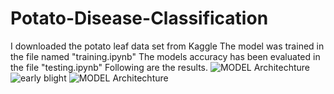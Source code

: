 # Potato-Disease-Classification
I downloaded the potato leaf data set from Kaggle
The model was trained in the file named "training.ipynb"
The models accuracy has been evaluated in the file "testing.ipynb"
Following are the results.
![MODEL Architechture](https://user-images.githubusercontent.com/96534007/178958774-4b0b78cd-8b2e-4c28-9666-d60fc08079df.jpeg)
![early blight](https://user-images.githubusercontent.com/96534007/178958800-0683f75e-b4fa-41be-9d50-e8fc59332938.jpeg)
![MODEL Architechture](https://user-images.githubusercontent.com/96534007/178958820-7c33c2e3-2e97-4741-9297-daaa48403577.jpeg)
